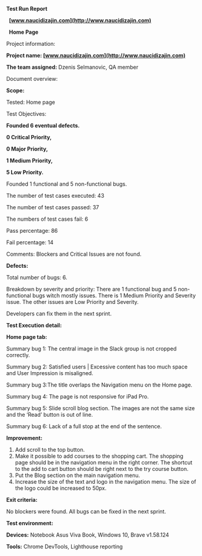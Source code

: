 ﻿**Test Run Report** 

` `**[www.naucidizajin.com](http://www.naucidizajin.com)** 

` `**Home Page**

Project information:

**Project name: [www.naucidizajin.com](http://www.naucidizajin.com)**

**The team assigned:** Dzenis Selmanovic, QA member

Document overview:

**Scope:**

Tested: Home page

Test Objectives:

**Founded 6 eventual defects.**

**0 Critical Priority,**

**0 Major Priority,**

**1 Medium Priority,**

**5 Low Priority.**

Founded 1 functional and 5 non-functional bugs.

The number of test cases executed: 43

The number of test cases passed: 37

The numbers of test cases fail: 6

Pass percentage: 86

Fail percentage: 14

Comments: Blockers and Critical Issues are not found.

**Defects:**

Total number of bugs: 6.

Breakdown by severity and priority: There are 1 functional bug and 5 non-functional bugs witch mostly issues. There is 1 Medium Priority and Severity issue. The other issues are Low Priority and Severity.

Developers can fix them in the next sprint.


**Test Execution detail:**

**Home page tab:**

Summary bug 1: The central image in the Slack group is not cropped correctly.

Summary bug 2: Satisfied users | Excessive content has too much space and User Impression is misaligned.

Summary bug 3:The title overlaps the Navigation menu on the Home page.

Summary bug 4: The page is not responsive for iPad Pro.

Summary bug 5: Slide scroll blog section. The images are not the same size and the ‘Read’ button is out of line.

Summary bug 6: Lack of a full stop at the end of the sentence.

**Improvement:** 

1. Add scroll to the top button.
1. Make it possible to add courses to the shopping cart. The shopping page should be in the navigation menu in the right corner. The shortcut to the add to cart button should be right next to the try course button.
1. Put the Blog section on the main navigation menu.
1. Increase the size of the text and logo in the navigation menu. The size of the logo could be increased to 50px.

**Exit criteria:** 

No blockers were found. All bugs can be fixed in the next sprint.

**Test environment:**

**Devices:** Notebook Asus Viva Book, Windows 10, Brave v1.58.124

**Tools:** Chrome DevTools, Lighthouse reporting




